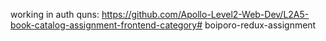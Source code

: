 working in auth
quns: https://github.com/Apollo-Level2-Web-Dev/L2A5-book-catalog-assignment-frontend-category#   b o i p o r o - r e d u x - a s s i g n m e n t  
 